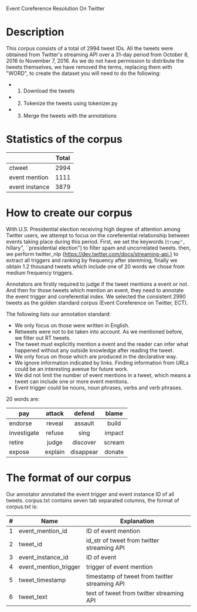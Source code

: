 Event Coreference Resolution On Twitter

Description
===========

This corpus consists of a total of 2994 tweet IDs. All the tweets were obtained from Twitter's streaming API over a 31-day period from October 8, 2016 to November 7, 2016. As we do not have permission to distribute the tweets themselves, we have removed the terms, replacing them with "WORD", to create the dataset you will need to do the following:
* 1) Download the tweets
* 2) Tokenize the tweets using tokenizer.py
* 3) Merge the tweets with the annotations


Statistics of the corpus
===========
 
|               | Total         | 
| ------------- |:-------------:| 
| ctweet        | 2994          |
| event mention | 1111          |
| event instance| 3879          |



How to create our corpus
===========
With U.S. Presidential election receiving high degree of attention among Twitter users, we attempt to focus on the coreferential relationship between events taking place during this period. First, we set the keywords (``trump", ``hillary", ``presidential election") to filter spam and uncorrelated tweets. then, we perform twitter_nlp {https://dev.twitter.com/docs/streaming-api.} to extract all triggers and ranking by frequency after stemming, finally we obtain 1.2 thousand tweets which include one of 20 words we chose from medium frequency triggers. 

Annotators are firstly required to judge if the tweet mentions a event or not. And then for those tweets which mention an event, they need to annotate the event trigger and coreferential index. We selected the consistent 2990 tweets as the golden standard corpus (Event Coreference on Twitter, ECT). 

The following lists our annotation standard:

* We only focus on those were written in English.
* Retweets were not to be taken into account. As we mentioned before, we filter out RT tweets.
* The tweet must explicitly mention a event and the reader can infer what happened without any outside knowledge after reading the tweet.
* We only focus on those which are produced in the declarative way.
* We ignore information indicated by links. Finding information from URLs could be an interesting avenue for future work.
* We did not limit the number of event mentions in a tweet, which means a tweet can include one or more event mentions.
* Event trigger could be nouns, noun phrases, verbs and verb phrases.


20 words are: 

| pay             |       attack        |      defend       |       blame      |
|      ---        |    :-------------:  | :-------------:   |  :-------------:      
| endorse         |       reveal        |      assault      |       build      
| investigate     |       refuse        |       sing        |       impact     
| retire          |       judge         |      discover     |       scream     
| expose          |       explain       |      disappear    |       donate     



The format of our corpus
===========
Our annotator annotated the event trigger and event instance ID of all tweets. corpus.txt contains seven tab separated columns, the format of corpus.txt is:

| # |  Name   | Explanation |
|---| --- | ----
| 1 |event_mention_id        | ID of event mention
| 2 |tweet_id                | id_str of tweet from twitter streaming API
| 3 |event_instance_id       | ID of event
| 4 |event_mention_trigger   | trigger of event mention
| 5 |tweet_timestamp         | timestamp of tweet from twitter streaming API
| 6 |tweet_text              | text of tweet from twitter streaming API




